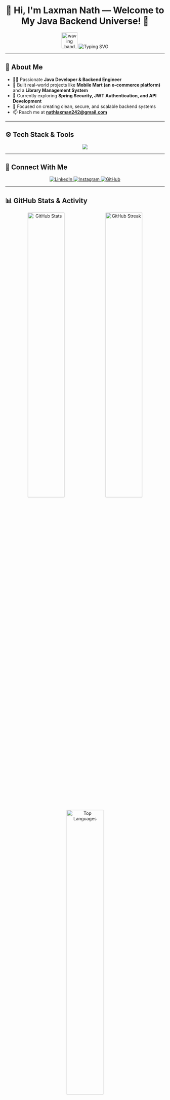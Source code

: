 <h1 align="center">👋 Hi, I'm Laxman Nath — Welcome to My Java Backend Universe! 🚀</h1>

<p align="center">
  <img src="https://media.giphy.com/media/hvRJCLFzcasrR4ia7z/giphy.gif" width="50" height="50" alt="waving hand" />
  <img src="https://readme-typing-svg.herokuapp.com/?font=Fira+Code&color=%23FF6F61&size=24&center=true&vCenter=true&width=900&height=50&lines=Hello,+I'm+Laxman+Nath!;Java+Developer+|+Spring+Boot+Enthusiast+|+Backend+Engineer;Building+Secure+and+Scalable+Web+Apps;Welcome+to+My+GitHub!" alt="Typing SVG" />
</p>

---

## 🌟 About Me

- 👨‍💻 Passionate **Java Developer & Backend Engineer**
- 🚀 Built real-world projects like **Mobile Mart (an e-commerce platform)** and a **Library Management System**
- 🌱 Currently exploring **Spring Security, JWT Authentication, and API Development**
- 🎯 Focused on creating clean, secure, and scalable backend systems
- 📫 Reach me at **[nathlaxman242@gmail.com](mailto:nathlaxman242@gmail.com)**

---

## ⚙️ Tech Stack & Tools

<p align="center">
  <img src="https://skillicons.dev/icons?i=java,spring,react,html,css,bootstrap,mysql,git,github,vscode,next.js" />
</p>

---

## 🔗 Connect With Me

<p align="center">
  <a href="https://www.linkedin.com/in/laxman-nath/" target="_blank">
    <img src="https://img.shields.io/badge/LinkedIn-%230077B5.svg?style=for-the-badge&logo=linkedin&logoColor=white" alt="LinkedIn" />
  </a>
  <a href="https://www.instagram.com/laxmannath_/" target="_blank">
    <img src="https://img.shields.io/badge/Instagram-%23E4405F.svg?style=for-the-badge&logo=instagram&logoColor=white" alt="Instagram" />
  </a>
  <a href="https://github.com/Laxman-Nath" target="_blank">
    <img src="https://img.shields.io/badge/GitHub-181717?style=for-the-badge&logo=github&logoColor=white" alt="GitHub" />
  </a>
</p>

---

## 📊 GitHub Stats & Activity

<p align="center">
  <img src="https://github-readme-stats.vercel.app/api?username=Laxman-Nath&show_icons=true&theme=tokyonight&hide_border=true" width="48%" alt="GitHub Stats" />
  <img src="https://github-readme-streak-stats.herokuapp.com/?user=Laxman-Nath&theme=tokyonight&hide_border=true" width="48%" alt="GitHub Streak" />
</p>

<p align="center">
  <img src="https://github-readme-stats.vercel.app/api/top-langs/?username=Laxman-Nath&layout=compact&theme=tokyonight&hide_border=true" width="48%" alt="Top Languages" />
</p>

---



<h3 align="center">🚀 Let’s build, innovate, and grow together in the world of code! 🚀</h3>
